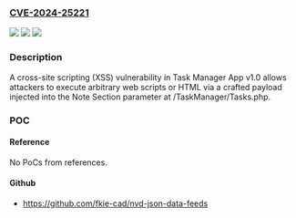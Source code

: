 ### [CVE-2024-25221](https://cve.mitre.org/cgi-bin/cvename.cgi?name=CVE-2024-25221)
![](https://img.shields.io/static/v1?label=Product&message=n%2Fa&color=blue)
![](https://img.shields.io/static/v1?label=Version&message=n%2Fa&color=blue)
![](https://img.shields.io/static/v1?label=Vulnerability&message=n%2Fa&color=brighgreen)

### Description

A cross-site scripting (XSS) vulnerability in Task Manager App v1.0 allows attackers to execute arbitrary web scripts or HTML via a crafted payload injected into the Note Section parameter at /TaskManager/Tasks.php.

### POC

#### Reference
No PoCs from references.

#### Github
- https://github.com/fkie-cad/nvd-json-data-feeds

